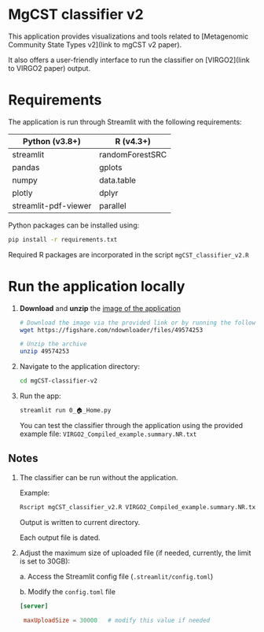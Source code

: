 # MgCST classifier v2

This application provides visualizations and tools related to [Metagenomic Community State Types v2](link to mgCST v2 paper). 

It also offers a user-friendly interface to run the classifier on [VIRGO2](link to VIRGO2 paper) output.

# Requirements
The application is run through Streamlit with the following requirements:

<div align="center">

| Python (v3.8+)         | R (v4.3+)          |
|------------------------|--------------------|
| streamlit              | randomForestSRC    |
| pandas                 | gplots             |
| numpy                  | data.table         |
| plotly                 | dplyr              |
| streamlit-pdf-viewer   | parallel           |

</div>

Python packages can be installed using:
```bash
pip install -r requirements.txt
```

Required R packages are incorporated in the script ```mgCST_classifier_v2.R```

# Run the application locally

1. **Download** and **unzip** the [image of the application](https://figshare.com/ndownloader/files/49574253)
   ```bash
   # Download the image via the provided link or by running the following:
   wget https://figshare.com/ndownloader/files/49574253

   # Unzip the archive
   unzip 49574253
   ```
   
2. Navigate to the application directory:
    ```bash
    cd mgCST-classifier-v2
    ```

3. Run the app:
    ```bash
    streamlit run 0_🏠_Home.py
    ```

    You can test the classifier through the application using the provided example file: ```VIRGO2_Compiled_example.summary.NR.txt```

## Notes

1. The classifier can be run without the application.
      
   Example:
   ```bash
   Rscript mgCST_classifier_v2.R VIRGO2_Compiled_example.summary.NR.txt ./VIRGO2 ./mgCST-classifier-master 4
   ```
   Output is written to current directory.

   Each output file is dated.

3. Adjust the maximum size of uploaded file (if needed, currently, the limit is set to 30GB):

   a. Access the Streamlit config file (```.streamlit/config.toml```)

   b. Modify the ```config.toml``` file
   ```toml
   [server]

    maxUploadSize = 30000   # modify this value if needed
   ```
